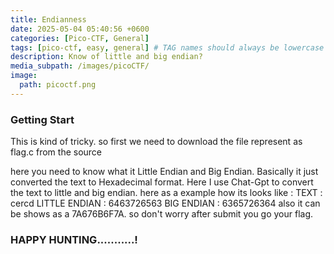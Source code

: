 ```yaml
---
title: Endianness 
date: 2025-05-04 05:40:56 +0600
categories: [Pico-CTF, General]
tags: [pico-ctf, easy, general] # TAG names should always be lowercase
description: Know of little and big endian?
media_subpath: /images/picoCTF/
image:
  path: picoctf.png
---
```


### Getting Start

This is kind of tricky. so first we need to download the file represent as flag.c from the source  

here you need to know what it Little Endian and Big Endian. Basically it just converted the text to Hexadecimal format.
Here I use Chat-Gpt to convert the text to little and big endian.
here as a example how its looks like :
TEXT : cercd
LITTLE ENDIAN : 6463726563
BIG ENDIAN : 6365726364
also it can be shows as a 7A676B6F7A. so don't worry
after submit you go your flag. 

### HAPPY HUNTING...........!
